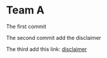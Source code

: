 # Team A

The first commit

The second commit add the disclaimer

The third add this link:
[disclaimer](disclaimer.md)